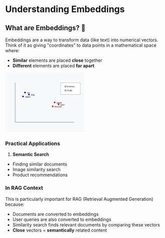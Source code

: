 # Understanding Embeddings
## What are Embeddings? 🤔

Embeddings are a way to transform data (like text) into numerical vectors. Think of it as giving "coordinates" to data points in a mathematical space where:

- **Similar** elements are placed **close** together
- **Different** elements are placed **far apart**

<img src="imgs/embeddings.svg" width="50%" height="50%">


### Practical Applications

1. **Semantic Search**
  - Finding similar documents
  - Image similarity search
  - Product recommendations

### In RAG Context
This is particularly important for RAG (Retrieval Augmented Generation) because:

- Documents are converted to embeddings
- User queries are also converted to embeddings
- Similarity search finds relevant documents by comparing these vectors
- **Close** vectors = **semantically** related content